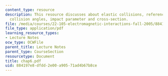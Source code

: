 ```yaml
---
content_type: resource
description: This resource discusses about elastic collisions, reference frames and
  collision angles, impact parameter and cross-section.
file: /media/courses/22-105-electromagnetic-interactions-fall-2005/884197e8dfdd2e00a90571ad4b67b8ce_chap6.pdf
file_type: application/pdf
learning_resource_types:
- Lecture Notes
ocw_type: OCWFile
parent_title: Lecture Notes
parent_type: CourseSection
resourcetype: Document
title: chap6.pdf
uid: 884197e8-dfdd-2e00-a905-71ad4b67b8ce
---
```

